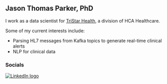 ## Jason Thomas Parker, PhD

I work as a data scientist for [TriStar Health](https://tristarhealth.com/), a division of HCA Healthcare.

Some of my current interests include:
* Parsing HL7 messages from Kafka topics to generate real-time clinical alerts
* NLP for clinical data

### Socials
[![LinkedIn logo](https://www.shareicon.net/data/128x128/2015/09/30/109347_media_512x512.png)](https://www.linkedin.com/in/jasonthomasparker/)
